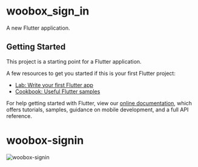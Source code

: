 # woobox_sign_in

A new Flutter application.

## Getting Started

This project is a starting point for a Flutter application.

A few resources to get you started if this is your first Flutter project:

- [Lab: Write your first Flutter app](https://flutter.dev/docs/get-started/codelab)
- [Cookbook: Useful Flutter samples](https://flutter.dev/docs/cookbook)

For help getting started with Flutter, view our
[online documentation](https://flutter.dev/docs), which offers tutorials,
samples, guidance on mobile development, and a full API reference.
# woobox-signin
![woobox-signin](https://user-images.githubusercontent.com/64829540/90045997-a6aff580-dcf1-11ea-8a13-261f8627f99b.PNG)
